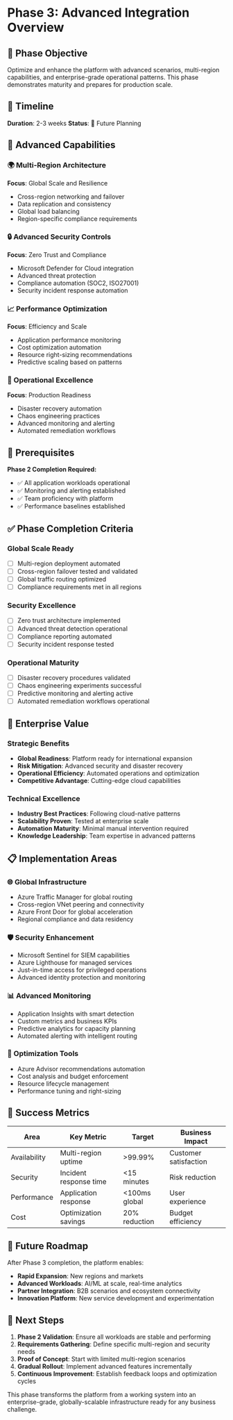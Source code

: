 # Phase 3: Advanced Integration Overview

## 🎯 Phase Objective
Optimize and enhance the platform with advanced scenarios, multi-region capabilities, and enterprise-grade operational patterns. This phase demonstrates maturity and prepares for production scale.

## 📅 Timeline
**Duration**: 2-3 weeks
**Status**: 🔵 Future Planning

## 🚀 Advanced Capabilities

### 🌍 Multi-Region Architecture
**Focus**: Global Scale and Resilience
- Cross-region networking and failover
- Data replication and consistency
- Global load balancing
- Region-specific compliance requirements

### 🔒 Advanced Security Controls
**Focus**: Zero Trust and Compliance
- Microsoft Defender for Cloud integration
- Advanced threat protection
- Compliance automation (SOC2, ISO27001)
- Security incident response automation

### 📈 Performance Optimization
**Focus**: Efficiency and Scale
- Application performance monitoring
- Cost optimization automation
- Resource right-sizing recommendations
- Predictive scaling based on patterns

### 🔄 Operational Excellence
**Focus**: Production Readiness
- Disaster recovery automation
- Chaos engineering practices
- Advanced monitoring and alerting
- Automated remediation workflows

## 🔗 Prerequisites

**Phase 2 Completion Required:**
- ✅ All application workloads operational
- ✅ Monitoring and alerting established
- ✅ Team proficiency with platform
- ✅ Performance baselines established

## ✅ Phase Completion Criteria

### Global Scale Ready
- [ ] Multi-region deployment automated
- [ ] Cross-region failover tested and validated
- [ ] Global traffic routing optimized
- [ ] Compliance requirements met in all regions

### Security Excellence
- [ ] Zero trust architecture implemented
- [ ] Advanced threat detection operational
- [ ] Compliance reporting automated
- [ ] Security incident response tested

### Operational Maturity
- [ ] Disaster recovery procedures validated
- [ ] Chaos engineering experiments successful
- [ ] Predictive monitoring and alerting active
- [ ] Automated remediation workflows operational

## 🏢 Enterprise Value

### Strategic Benefits
- **Global Readiness**: Platform ready for international expansion
- **Risk Mitigation**: Advanced security and disaster recovery
- **Operational Efficiency**: Automated operations and optimization
- **Competitive Advantage**: Cutting-edge cloud capabilities

### Technical Excellence
- **Industry Best Practices**: Following cloud-native patterns
- **Scalability Proven**: Tested at enterprise scale
- **Automation Maturity**: Minimal manual intervention required
- **Knowledge Leadership**: Team expertise in advanced patterns

## 📋 Implementation Areas

### 🌐 Global Infrastructure
- Azure Traffic Manager for global routing
- Cross-region VNet peering and connectivity
- Azure Front Door for global acceleration
- Regional compliance and data residency

### 🛡️ Security Enhancement
- Microsoft Sentinel for SIEM capabilities
- Azure Lighthouse for managed services
- Just-in-time access for privileged operations
- Advanced identity protection and monitoring

### 📊 Advanced Monitoring
- Application Insights with smart detection
- Custom metrics and business KPIs
- Predictive analytics for capacity planning
- Automated alerting with intelligent routing

### 🔧 Optimization Tools
- Azure Advisor recommendations automation
- Cost analysis and budget enforcement
- Resource lifecycle management
- Performance tuning and right-sizing

## 🎯 Success Metrics

| Area | Key Metric | Target | Business Impact |
|------|------------|--------|-----------------|
| Availability | Multi-region uptime | >99.99% | Customer satisfaction |
| Security | Incident response time | <15 minutes | Risk reduction |
| Performance | Application response | <100ms global | User experience |
| Cost | Optimization savings | 20% reduction | Budget efficiency |

## 🚀 Future Roadmap

After Phase 3 completion, the platform enables:
- **Rapid Expansion**: New regions and markets
- **Advanced Workloads**: AI/ML at scale, real-time analytics
- **Partner Integration**: B2B scenarios and ecosystem connectivity
- **Innovation Platform**: New service development and experimentation

## 📝 Next Steps

1. **Phase 2 Validation**: Ensure all workloads are stable and performing
2. **Requirements Gathering**: Define specific multi-region and security needs
3. **Proof of Concept**: Start with limited multi-region scenarios
4. **Gradual Rollout**: Implement advanced features incrementally
5. **Continuous Improvement**: Establish feedback loops and optimization cycles

This phase transforms the platform from a working system into an enterprise-grade, globally-scalable infrastructure ready for any business challenge.
